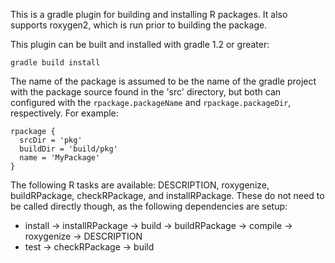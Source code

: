 This is a gradle plugin for building and installing R packages.  It also supports roxygen2, which is run prior to building the package.

This plugin can be built and installed with gradle 1.2 or greater:

    gradle build install

The name of the package is assumed to be the name of the gradle project with the package source found in the 'src' directory, but both can configured with the `rpackage.packageName` and `rpackage.packageDir`, respectively.  For example:

    rpackage {
      srcDir = 'pkg'
      buildDir = 'build/pkg'
      name = 'MyPackage'
    }

The following R tasks are available: DESCRIPTION, roxygenize, buildRPackage, checkRPackage, and installRPackage.  These do not need to be called directly though, as the following dependencies are setup:

  * install -> installRPackage -> build -> buildRPackage -> compile -> roxygenize -> DESCRIPTION
  * test -> checkRPackage -> build


